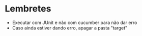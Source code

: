# Lembretes

- Executar com JUnit e não com cucumber para não dar erro
- Caso ainda estiver dando erro, apagar a pasta "target"